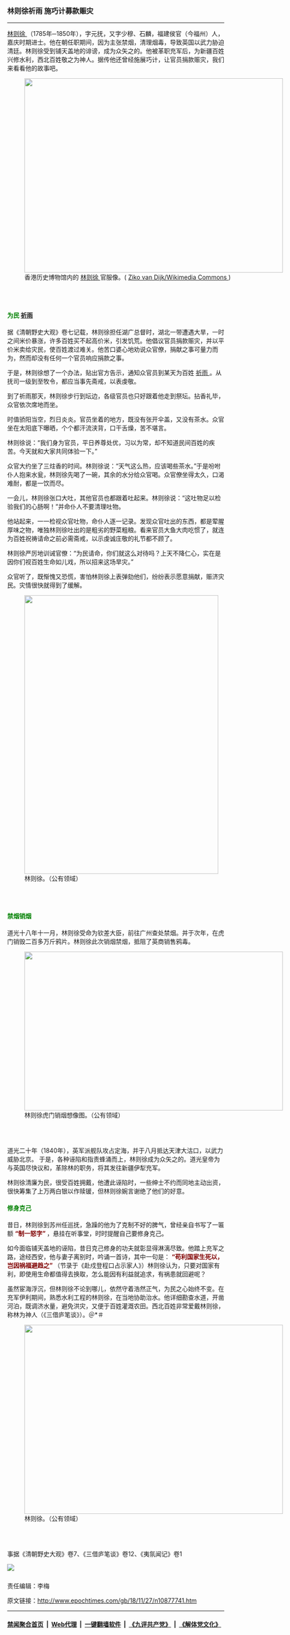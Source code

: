 ### 林则徐祈雨 施巧计募款赈灾
------------------------

<p>
 <a href="http://www.epochtimes.com/gb/tag/%E6%9E%97%E5%88%99%E5%BE%90.html">
  林则徐
 </a>
 （1785年─1850年），字元抚，又字少穆、石麟，福建侯官（今福州）人，嘉庆时期进士。他在朝任职期间，因为主张禁烟，清理烟毒，导致英国以武力胁迫清廷。林则徐受到铺天盖地的诽谤，成为众矢之的。他被革职充军后，为新疆百姓兴修水利，西北百姓敬之为神人。据传他还曾经施展巧计，让官员捐款赈灾，我们来看看他的故事吧。
</p>
<figure class="wp-caption aligncenter" id="attachment_10896295" style="width: 600px">
 <a href="http://i.epochtimes.com/assets/uploads/2018/12/2013-08_HK_MoH_37.jpg">
  <img alt="" class="wp-image-10896295 size-large" height="450" src="http://i.epochtimes.com/assets/uploads/2018/12/2013-08_HK_MoH_37-600x450.jpg" width="600"/>
 </a>
 <br/><figcaption class="wp-caption-text">
  香港历史博物馆内的
  <a href="http://www.epochtimes.com/gb/tag/%E6%9E%97%E5%88%99%E5%BE%90.html">
   林则徐
  </a>
  官服像。(
  <a href="https://commons.wikimedia.org/wiki/File:2013-08_HK_MoH_37.JPG">
   Ziko van Dijk/Wikimedia Commons
  </a>
  )
 </figcaption><br/>
</figure><br/>
<h4>
 <span style="color: #008000;">
  为民
  <a href="http://www.epochtimes.com/gb/tag/%E7%A5%88%E9%9B%A8.html">
   祈雨
  </a>
 </span>
</h4>
<p>
 据《清朝野史大观》卷七记载，林则徐担任湖广总督时，湖北一带遭遇大旱，一时之间米价暴涨，许多百姓买不起高价米，引发饥荒。他倡议官员捐款赈灾，并以平价米卖给灾民，使百姓渡过难关。他苦口婆心地劝说众官僚，捐献之事可量力而为，然而却没有任何一个官员响应捐款之事。
</p>
<p>
 于是，林则徐想了一个办法，贴出官方告示，通知众官员到某天为百姓
 <a href="http://www.epochtimes.com/gb/tag/%E7%A5%88%E9%9B%A8.html">
  祈雨
 </a>
 。从抚司一级到至牧令，都应当事先斋戒，以表虔敬。
</p>
<p>
 到了祈雨那天，林则徐步行到坛边，各级官员也只好跟着他走到祭坛。拈香礼毕，众官依次席地而坐。
</p>
<p>
 时值骄阳当空，烈日炎炎。官员坐着的地方，既没有张开伞盖，又没有茶水。众官坐在太阳底下曝晒，个个都汗流浃背，口干舌燥，苦不堪言。
</p>
<p>
 林则徐说：“我们身为官员，平日养尊处优，习以为常，却不知道民间百姓的疾苦。今天就和大家共同体验一下。”
</p>
<p>
 众官大约坐了三炷香的时间。林则徐说：“天气这么热，应该喝些茶水。”于是吩咐仆人抱来水瓮，林则徐先喝了一碗，其余的水分给众官喝。众官僚坐得太久，口渴难耐，都是一饮而尽。
</p>
<p>
 一会儿，林则徐张口大吐，其他官员也都跟着吐起来。林则徐说：“这吐物足以检验我们的心肠啊！”并命仆人不要清理吐物。
</p>
<p>
 他站起来，一一检视众官吐物，命仆人逐一记录。发现众官吐出的东西，都是荤腥厚味之物，唯独林则徐吐出的是粗劣的野菜粗粮。看来官员大鱼大肉吃惯了，就连为百姓祝祷请命之前必需斋戒，以示虔诚庄敬的礼节都不顾了。
</p>
<p>
 林则徐严厉地训诫官僚：“为民请命，你们就这么对待吗？上天不降仁心，实在是因你们视百姓生命如儿戏，所以招来这场旱灾。”
</p>
<p>
 众官听了，既惭愧又恐慌，害怕林则徐上表弹劾他们，纷纷表示愿意捐献，赈济灾民。灾情很快就得到了缓解。
</p>
<figure class="wp-caption aligncenter" id="attachment_10880230" style="width: 450px">
 <a href="http://i.epochtimes.com/assets/uploads/2018/11/200692514292.jpg">
  <img alt="" class="size-medium wp-image-10880230" height="645" src="http://i.epochtimes.com/assets/uploads/2018/11/200692514292-450x645.jpg" width="450"/>
 </a>
 <br/><figcaption class="wp-caption-text">
  林则徐。（公有领域）
 </figcaption><br/>
</figure><br/>
<h4>
 <span style="color: #008000;">
  禁烟销烟
 </span>
</h4>
<p>
 道光十八年十一月，林则徐受命为钦差大臣，前往广州查处禁烟。并于次年，在虎门销毁二百多万斤鸦片。林则徐此次销烟禁烟，抵阻了英商销售鸦毒。
</p>
<figure class="wp-caption aligncenter" id="attachment_10880164" style="width: 600px">
 <a href="http://i.epochtimes.com/assets/uploads/2018/11/Destruction_of_opium_in_1839.jpg">
  <img alt="" class="wp-image-10880164 size-large" height="368" src="http://i.epochtimes.com/assets/uploads/2018/11/Destruction_of_opium_in_1839-600x368.jpg" width="600"/>
 </a>
 <br/><figcaption class="wp-caption-text">
  林则徐虎门销烟想像图。（公有领域）
 </figcaption><br/>
</figure><br/>
<p>
 道光二十年（1840年），英军派舰队攻占定海，并于八月抵达天津大沽口，以武力威胁北京。 于是，各种诬陷和指责蜂涌而上，林则徐成为众矢之的。道光皇帝为与英国尽快议和，革除林的职务，将其发往新疆伊犁充军。
</p>
<p>
 林则徐清廉为民，很受百姓拥戴，他遭此诬陷时，一些绅士不约而同地主动出资，很快筹集了上万两白银以作赎锾，但林则徐婉言谢绝了他们的好意。
</p>
<h4>
 <span style="color: #008000;">
  修身克己
 </span>
</h4>
<p>
 昔日，林则徐到苏州任巡抚，急躁的他为了克制不好的脾气，曾经亲自书写了一匾额
 <span style="color: #800000;">
  <strong>
   “制一怒字”
  </strong>
 </span>
 ，悬挂在听事堂，时时提醒自己要修身克己。
</p>
<p>
 如今面临铺天盖地的诬陷，昔日克己修身的功夫就彰显得淋漓尽致。他踏上充军之路，途经西安，他与妻子离别时，吟诵一首诗，其中一句是：
 <strong>
  <span style="color: #800000;">
   “苟利国家生死以，岂因祸福避趋之”
  </span>
 </strong>
 （节录于《赴戍登程口占示家人》）林则徐认为，只要对国家有利，即使用生命都值得去换取，怎么能因有利益就追求，有祸患就回避呢？
</p>
<p>
 虽然宦海浮沉，但林则徐不论到哪儿，依然守着浩然正气，为民之心始终不变。在充军伊利期间，熟悉水利工程的林则徐，在当地协助治水。他详细勘查水道，开凿河泊，既调济水量，避免洪灾，又便于百姓灌溉农田。西北百姓非常爱戴林则徐，称林为神人（《三借庐笔谈》）。＠*＃
</p>
<figure class="wp-caption aligncenter" id="attachment_10880206" style="width: 600px">
 <a href="http://i.epochtimes.com/assets/uploads/2018/11/2012925154330.jpg">
  <img alt="" class="wp-image-10880206 size-large" height="438" src="http://i.epochtimes.com/assets/uploads/2018/11/2012925154330-600x438.jpg" width="600"/>
 </a>
 <br/><figcaption class="wp-caption-text">
  林则徐。（公有领域）
 </figcaption><br/>
</figure><br/>
<p>
 事据《清朝野史大观》卷7、《三借庐笔谈》卷12、《夷氛闻记》卷1
</p>
<div class="inline_share">
 <a href="https://www.facebook.com/sharer/sharer.php?u=http%3A%2F%2Fwww.epochtimes.com%2Fgb%2F18%2F11%2F27%2Fn10877741.htm" style="margin-bottom:10px;display:inline-block;" target="_blank">
  <img src="https://www.epochtimes.com/assets/themes/djy/images/fb_share/plant.png"/>
 </a>
</div>
<p>
 责任编辑：李梅
</p>

原文链接：http://www.epochtimes.com/gb/18/11/27/n10877741.htm


------------------------
#### [禁闻聚合首页](https://github.com/gfw-breaker/banned-news/blob/master/README.md) &nbsp;|&nbsp; [Web代理](https://github.com/gfw-breaker/open-proxy/blob/master/README.md) &nbsp;|&nbsp; [一键翻墙软件](https://github.com/gfw-breaker/nogfw/blob/master/README.md) &nbsp;|&nbsp; [《九评共产党》](https://github.com/gfw-breaker/9ping.md/blob/master/README.md#九评之一评共产党是什么) &nbsp;|&nbsp; [《解体党文化》](https://github.com/gfw-breaker/jtdwh.md/blob/master/README.md#绪论)